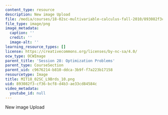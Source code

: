 ```yaml
---
content_type: resource
description: New image Upload
file: /media/courses/18-02sc-multivariable-calculus-fall-2010/893082f3cf36bcf8d4b3ae33cd84584c_MIT18_02SC_L9Brds_10.png
file_type: image/png
image_metadata:
  caption: ''
  credit: ''
  image-alt: ''
learning_resource_types: []
license: https://creativecommons.org/licenses/by-nc-sa/4.0/
ocw_type: OCWImage
parent_title: 'Session 28: Optimization Problems'
parent_type: CourseSection
parent_uid: c9676214-b810-ddca-3b9f-f7a223b17158
resourcetype: Image
title: MIT18_02SC_L9Brds_10.png
uid: 893082f3-cf36-bcf8-d4b3-ae33cd84584c
video_metadata:
  youtube_id: null
---
```

New image Upload